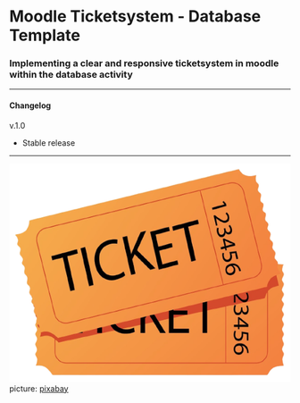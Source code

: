 # Moodle Ticketsystem - Database Template
### Implementing a clear and responsive ticketsystem in moodle within the database activity

---

#### Changelog

v.1.0

- Stable release

---

![htm-mode](https://github.com/TRMSC/moodle-ticketsystem-database-template/blob/main/ticketsystem.png?raw=true)  
picture: [pixabay](https://pixabay.com/de/illustrations/tickets-film-eingang-kino-theater-4267025/)
